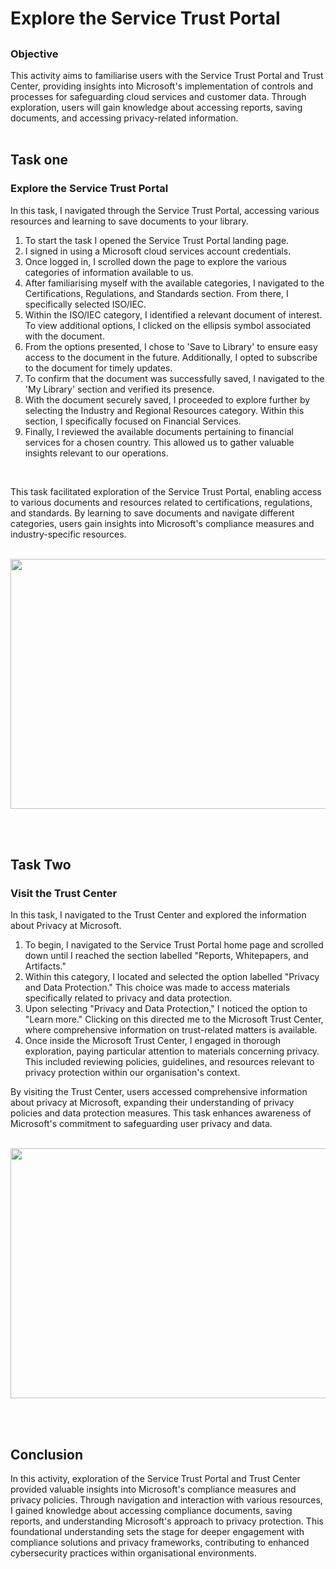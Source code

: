 # Explore the Service Trust Portal

<h2></h2>
<h3>Objective</h3>

This activity aims to familiarise users with the Service Trust Portal and Trust Center, providing insights into Microsoft's implementation of controls and processes for safeguarding cloud services and customer data. 
Through exploration, users will gain knowledge about accessing reports, saving documents, and accessing privacy-related information.
</br>
</br>
 
<h2>Task one</h2>
<h3>Explore the Service Trust Portal</h3>

In this task, I navigated through the Service Trust Portal, accessing various resources and learning to save documents to your library.</br>

  1. To start the task I opened the Service Trust Portal landing page.
  2. I signed in using a Microsoft cloud services account credentials.
  3. Once logged in, I scrolled down the page to explore the various categories of information available to us.
  4. After familiarising myself with the available categories, I navigated to the Certifications, Regulations, and Standards section. From there, I specifically selected ISO/IEC.
  5. Within the ISO/IEC category, I identified a relevant document of interest. To view additional options, I clicked on the ellipsis symbol associated with the document.
  6. From the options presented, I chose to 'Save to Library' to ensure easy access to the document in the future. Additionally, I opted to subscribe to the document for timely updates.
  7. To confirm that the document was successfully saved, I navigated to the 'My Library' section and verified its presence.
  8. With the document securely saved, I proceeded to explore further by selecting the Industry and Regional Resources category. Within this section, I specifically focused on Financial Services.
  9. Finally, I reviewed the available documents pertaining to financial services for a chosen country. This allowed us to gather valuable insights relevant to our operations.
</br>

This task facilitated exploration of the Service Trust Portal, enabling access to various documents and resources related to certifications, regulations, and standards. 
By learning to save documents and navigate different categories, users gain insights into Microsoft's compliance measures and industry-specific resources.
</br>
</br>

<p align="center">
<img src="https://i.imgur.com/9gIzIjW.png" width="600" height="400">
<br />
<p align="left"><br />
 </br>


<h2>Task Two</h2>
<h3>Visit the Trust Center</h3>

In this task, I navigated to the Trust Center and explored the information about Privacy at Microsoft.</br>

  1. To begin, I navigated to the Service Trust Portal home page and scrolled down until I reached the section labelled "Reports, Whitepapers, and Artifacts."
  2. Within this category, I located and selected the option labelled "Privacy and Data Protection." This choice was made to access materials specifically related to privacy and data protection.
  3. Upon selecting "Privacy and Data Protection," I noticed the option to "Learn more." Clicking on this directed me to the Microsoft Trust Center, where comprehensive information on trust-related matters is available.
  4. Once inside the Microsoft Trust Center, I engaged in thorough exploration, paying particular attention to materials concerning privacy. This included reviewing policies, guidelines, and resources relevant to privacy protection within our organisation's context.</br>

By visiting the Trust Center, users accessed comprehensive information about privacy at Microsoft, expanding their understanding of privacy policies and data protection measures. This task enhances awareness of Microsoft's commitment to safeguarding user privacy and data.
</br>
</br>

<p align="center">
<img src="https://i.imgur.com/ZY3LH4j.png" width="600" height="400">
<br />
<p align="left"><br />
 </br>


<h2>Conclusion</h2>

In this activity, exploration of the Service Trust Portal and Trust Center provided valuable insights into Microsoft's compliance measures and privacy policies. 
Through navigation and interaction with various resources, I gained knowledge about accessing compliance documents, saving reports, and understanding Microsoft's approach to privacy protection. 
This foundational understanding sets the stage for deeper engagement with compliance solutions and privacy frameworks, contributing to enhanced cybersecurity practices within organisational environments.
 </br>
 </br>


